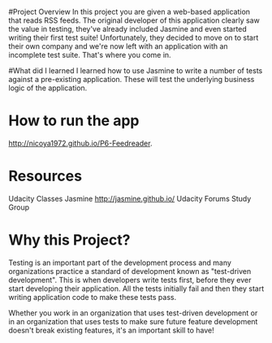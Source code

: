 #Project Overview
In this project you are given a web-based application that reads RSS feeds. The original developer of this application clearly saw the value in testing, they've already included Jasmine and even started writing their first test suite! Unfortunately, they decided to move on to start their own company and we're now left with an application with an incomplete test suite. That's where you come in.

#What did I learned
I learned how to use Jasmine to write a number of tests against a pre-existing application. These will test the underlying business logic of the application. 

# How to run the app
http://nicoya1972.github.io/P6-Feedreader.


# Resources
Udacity Classes 
Jasmine http://jasmine.github.io/ 
Udacity Forums 
Study Group

# Why this Project?

Testing is an important part of the development process and many organizations practice a standard of development known as "test-driven development". This is when developers write tests first, before they ever start developing their application. All the tests initially fail and then they start writing application code to make these tests pass.

Whether you work in an organization that uses test-driven development or in an organization that uses tests to make sure future feature development doesn't break existing features, it's an important skill to have!

